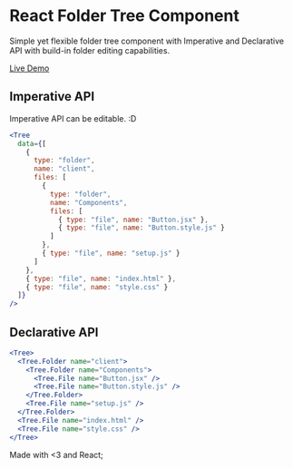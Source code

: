 # React Folder Tree Component

Simple yet flexible folder tree component with Imperative and Declarative API with build-in folder editing capabilities.

[Live Demo](https://ck6c8.csb.app/)

## Imperative API

Imperative API can be editable. :D

```jsx
<Tree
  data={[
    {
      type: "folder",
      name: "client",
      files: [
        {
          type: "folder",
          name: "Components",
          files: [
            { type: "file", name: "Button.jsx" },
            { type: "file", name: "Button.style.js" }
          ]
        },
        { type: "file", name: "setup.js" }
      ]
    },
    { type: "file", name: "index.html" },
    { type: "file", name: "style.css" }
  ]}
/>
```

## Declarative API

```jsx
<Tree>
  <Tree.Folder name="client">
    <Tree.Folder name="Components">
      <Tree.File name="Button.jsx" />
      <Tree.File name="Button.style.js" />
    </Tree.Folder>
    <Tree.File name="setup.js" />
  </Tree.Folder>
  <Tree.File name="index.html" />
  <Tree.File name="style.css" />
</Tree>
```

Made with <3 and React;
